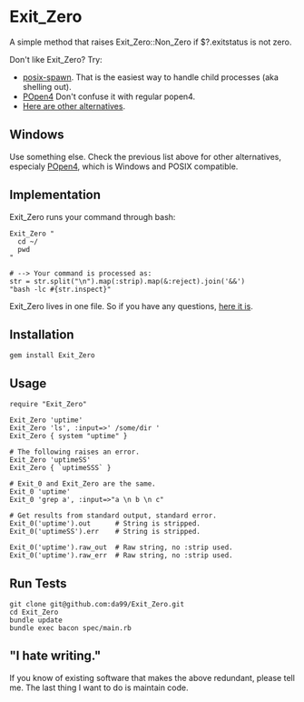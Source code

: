 
Exit\_Zero
=========

A simple method that raises Exit\_Zero::Non\_Zero 
if $?.exitstatus is not zero. 

Don't like Exit\_Zero? Try:

* [posix-spawn](https://github.com/rtomayko/posix-spawn).
That is the easiest way to handle child processes 
(aka shelling out). 
* [POpen4](https://github.com/shairontoledo/popen4) Don't confuse it with regular popen4.
* [Here are other alternatives](http://stackoverflow.com/questions/6338908/ruby-difference-between-exec-system-and-x-or-backticks).

Windows
------

Use something else. Check the previous list above
for other alternatives, 
especialy [POpen4](https://github.com/shairontoledo/popen4),
which is Windows and POSIX compatible.

Implementation
----

Exit\_Zero runs your command through bash:

    Exit_Zero "
      cd ~/
      pwd
    "

    # --> Your command is processed as:
    str = str.split("\n").map(:strip).map(&:reject).join('&&')
    "bash -lc #{str.inspect}"

Exit\_Zero lives in one file. So if you have any questions, [here
it is](https://github.com/da99/Exit\_Zero/blob/master/lib/Exit\_Zero.rb).


Installation
------------

    gem install Exit_Zero

Usage
------

    require "Exit_Zero"
    
    Exit_Zero 'uptime'
    Exit_Zero 'ls', :input=>' /some/dir '
    Exit_Zero { system "uptime" }
    
    # The following raises an error.
    Exit_Zero 'uptimeSS'
    Exit_Zero { `uptimeSSS` }

    # Exit_0 and Exit_Zero are the same.
    Exit_0 'uptime'
    Exit_0 'grep a', :input=>"a \n b \n c"

    # Get results from standard output, standard error.
    Exit_0('uptime').out      # String is stripped.
    Exit_0('uptimeSS').err    # String is stripped.
    
    Exit_0('uptime').raw_out  # Raw string, no :strip used.
    Exit_0('uptime').raw_err  # Raw string, no :strip used.
    
Run Tests
---------

    git clone git@github.com:da99/Exit_Zero.git
    cd Exit_Zero
    bundle update
    bundle exec bacon spec/main.rb

"I hate writing."
-----------------------------

If you know of existing software that makes the above redundant,
please tell me. The last thing I want to do is maintain code.


